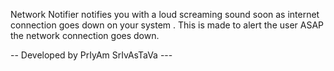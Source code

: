 Network Notifier notifies you with a loud screaming sound soon as internet connection goes down on your system . This is made to alert the user ASAP the network connection goes down.

-- Developed by PrIyAm SrIvAsTaVa ---